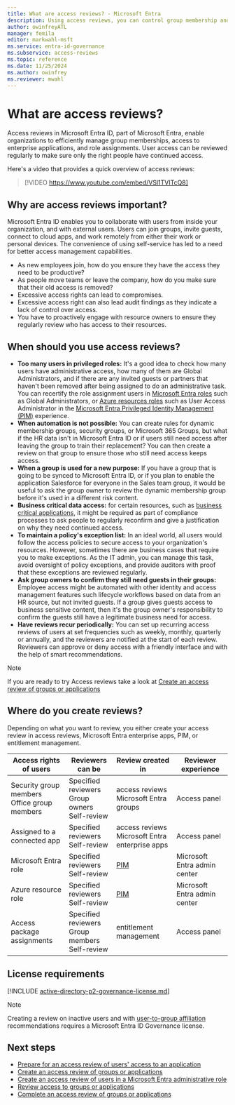 ```yaml
---
title: What are access reviews? - Microsoft Entra
description: Using access reviews, you can control group membership and application access to meet governance, risk management, and compliance initiatives in your organization.
author: owinfreyATL
manager: femila
editor: markwahl-msft
ms.service: entra-id-governance
ms.subservice: access-reviews
ms.topic: reference
ms.date: 11/25/2024
ms.author: owinfrey
ms.reviewer: mwahl
---
```


# What are access reviews?

Access reviews in Microsoft Entra ID, part of Microsoft Entra, enable organizations to efficiently manage group memberships, access to enterprise applications, and role assignments. User access can be reviewed regularly to make sure only the right people have continued access.

Here's a video that provides a quick overview of access reviews:

>[!VIDEO https://www.youtube.com/embed/VSl1TVITcQ8]

## Why are access reviews important?

Microsoft Entra ID enables you to collaborate with users from inside your organization, and with external users. Users can join groups, invite guests, connect to cloud apps, and work remotely from either their work or personal devices. The convenience of using self-service has led to a need for better access management capabilities.

- As new employees join, how do you ensure they have the access they need to be productive?
- As people move teams or leave the company, how do you make sure that their old access is removed?
- Excessive access rights can lead to compromises.
- Excessive access right can also lead audit findings as they indicate a lack of control over access.
- You have to proactively engage with resource owners to ensure they regularly review who has access to their resources.

## When should you use access reviews?

- **Too many users in privileged roles:** It's a good idea to check how many users have administrative access, how many of them are Global Administrators, and if there are any invited guests or partners that haven't been removed after being assigned to do an administrative task. You can recertify the role assignment users in [Microsoft Entra roles](../id-governance/privileged-identity-management/pim-perform-roles-and-resource-roles-review.md?toc=/azure/active-directory/governance/toc.json) such as Global Administrators, or [Azure resources roles](../id-governance/privileged-identity-management/pim-perform-roles-and-resource-roles-review.md?toc=/azure/active-directory/governance/toc.json) such as User Access Administrator in the [Microsoft Entra Privileged Identity Management (PIM)](../id-governance/privileged-identity-management/pim-configure.md) experience.
- **When automation is not possible:** You can create rules for dynamic membership groups, security groups, or Microsoft 365 Groups, but what if the HR data isn't in Microsoft Entra ID or if users still need access after leaving the group to train their replacement? You can then create a review on that group to ensure those who still need access keeps access.
- **When a group is used for a new purpose:** If you have a group that is going to be synced to Microsoft Entra ID, or if you plan to enable the application Salesforce for everyone in the Sales team group, it would be useful to ask the group owner to review the dynamic membership group before it's used in a different risk content.
- **Business critical data access:** for certain resources, such as [business critical applications](identity-governance-applications-prepare.md), it might be required as part of compliance processes to ask people to regularly reconfirm and give a justification on why they need continued access.
- **To maintain a policy's exception list:** In an ideal world, all users would follow the access policies to secure access to your organization's resources. However, sometimes there are business cases that require you to make exceptions. As the IT admin, you can manage this task, avoid oversight of policy exceptions, and provide auditors with proof that these exceptions are reviewed regularly.
- **Ask group owners to confirm they still need guests in their groups:** Employee access might be automated with other identity and access management features such lifecycle workflows based on data from an HR source, but not invited guests. If a group gives guests access to business sensitive content, then it's the group owner's responsibility to confirm the guests still have a legitimate business need for access.
- **Have reviews recur periodically:** You can set up recurring access reviews of users at set frequencies such as weekly, monthly, quarterly or annually, and the reviewers are notified at the start of each review. Reviewers can approve or deny access with a friendly interface and with the help of smart recommendations.

>[!NOTE]
>If you are ready to try Access reviews take a look at [Create an access review of groups or applications](create-access-review.md)

## Where do you create reviews?

Depending on what you want to review, you either create your access review in access reviews, Microsoft Entra enterprise apps, PIM, or entitlement management.

| Access rights of users | Reviewers can be | Review created in | Reviewer experience |
| --- | --- | --- | --- |
| Security group members</br>Office group members | Specified reviewers</br>Group owners</br>Self-review | access reviews</br>Microsoft Entra groups | Access panel |
| Assigned to a connected app | Specified reviewers</br>Self-review | access reviews</br>Microsoft Entra enterprise apps | Access panel |
| Microsoft Entra role | Specified reviewers</br>Self-review | [PIM](../id-governance/privileged-identity-management/pim-create-roles-and-resource-roles-review.md?toc=/azure/active-directory/governance/toc.json) | Microsoft Entra admin center |
| Azure resource role | Specified reviewers</br>Self-review | [PIM](../id-governance/privileged-identity-management/pim-create-roles-and-resource-roles-review.md?toc=/azure/active-directory/governance/toc.json) | Microsoft Entra admin center |
| Access package assignments | Specified reviewers</br>Group members</br>Self-review | entitlement management | Access panel |

## License requirements

[!INCLUDE [active-directory-p2-governance-license.md](../includes/entra-p2-governance-license.md)]

>[!NOTE]
>Creating a review on inactive users and with [user-to-group affiliation](review-recommendations-access-reviews.md#user-to-group-affiliation) recommendations requires a Microsoft Entra ID Governance license.

## Next steps

- [Prepare for an access review of users' access to an application](access-reviews-application-preparation.md)
- [Create an access review of groups or applications](create-access-review.md)
- [Create an access review of users in a Microsoft Entra administrative role](../id-governance/privileged-identity-management/pim-create-roles-and-resource-roles-review.md?toc=/azure/active-directory/governance/toc.json)
- [Review access to groups or applications](perform-access-review.md)
- [Complete an access review of groups or applications](complete-access-review.md)
